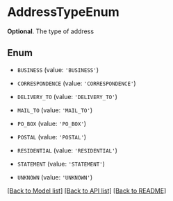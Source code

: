 # AddressTypeEnum

__Optional__. The type of address

## Enum

* `BUSINESS` (value: `'BUSINESS'`)

* `CORRESPONDENCE` (value: `'CORRESPONDENCE'`)

* `DELIVERY_TO` (value: `'DELIVERY_TO'`)

* `MAIL_TO` (value: `'MAIL_TO'`)

* `PO_BOX` (value: `'PO_BOX'`)

* `POSTAL` (value: `'POSTAL'`)

* `RESIDENTIAL` (value: `'RESIDENTIAL'`)

* `STATEMENT` (value: `'STATEMENT'`)

* `UNKNOWN` (value: `'UNKNOWN'`)

[[Back to Model list]](../README.md#documentation-for-models) [[Back to API list]](../README.md#documentation-for-api-endpoints) [[Back to README]](../README.md)


